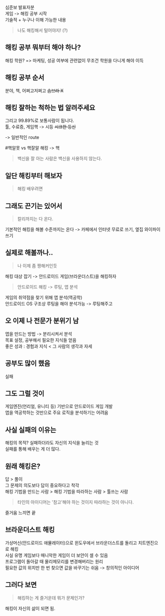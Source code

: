 심준보 발표자분<br>
게임 -> 해킹 공부 시작<br>
기술적 + 누구나 이해 가능한 내용<br>
> 나도 해킹해서 털어야지! (?)

## 해킹 공부 뭐부터 해야 하나?
해킹 학원? => 마케팅, 성공 여부에 관련없이 무조건 학원을 다니게 해야 이득

## 해킹 공부 순서
분야, 책, 어쩌고저쩌고 ~~솜브라 X~~<br>

## 해킹 잘하는 척하는 법 알려주세요
그리고 99.89%로 보통사람이 됩니다.<br>
툴, 수료증, 게임핵 -> 시등 ~~시크한 등신~~

-> 일반적인 route

#핵알못 vs 핵잘알
해킹 -> 핵<br>
> 백신을 잘 아는 사람은 백신을 사용하지 않는다.

## 일단 해킹부터 해보자
> 해킹 배우려면

## 그래도 끈기는 있어서
> 칼리까지는 다 온다.

기본적인 해킹을 해볼 수준까지는 온다 -> 카페에서 인터넷 무료로 쓰기, 옆집 와이파이 쓰기

## 실제로 해볼까나..
> 나 이제 좀 짱해커인듯

해킹 대상 잡기 -> 안드로이드 게임(브라운더스트)을 해킹하자
> 안드로이드 해킹 -> 루팅, 앱 분석

게임의 취약점을 찾기 위해 앱 분석(역공학)<br>
안드로이드 OS 구조상 루팅을 해야 분석가능 -> 루팅해주고<br>

## 오 이제 나 전문가 분위기 남
앱을 만드는 방법 -> 분리시켜서 분석<br>
목표 설정, 공부해서 필요한 지식들 얻음<br>
좋은 성과 : 경험과 지식 < 그 사람의 생각과 자세

## 공부도 많이 했음
실패

## 그도 그럴 것이
게임엔진(언리얼, 유니티 등) 기반으로 안드로이드 게임 개발<br>
앱을 역공학하는 것만으로 주요 로직을 분석하기는 어려움

## 사실 실패의 이유는
해킹의 목적? 실패하더라도 자신의 지식을 늘리는 것<br>
실패를 통해 배우는 게 더 많다.

## 원래 해킹은?
답 > 풀이<br>
그 문제의 의도보다 답이 중요하다고 착각<br>
해킹 기법을 만드는 사람 > 해킹 기법을 따라하는 사람 > 툴쓰는 사람<br>
> 타인의 아이디어는 '참고'해야 하는 것이지 따라하는 것이 아니다.

즐거움 느끼면 끝

## 브라운더스트 해킹
가상머신(안드로이드 애뮬레이터)으로 윈도우에서 브라운더스트를 돌리고 치트엔진으로 해킹<br>
사실 유명 게임보다 매니악한 게임이 더 보안이 셀 수 있음<br>
프로그램이 돌아갈 때 물리메모리를 변경해버리는 원리<br>
필요한 값의 위치만 한 번 찾으면 값을 바꾸기는 쉬움 -> 창의적인 아이디어

## 그러다 보면
> 해킹하는 게 즐거운데 뭐가 문제인가?

해킹이 자신의 삶이 되면 됨.
